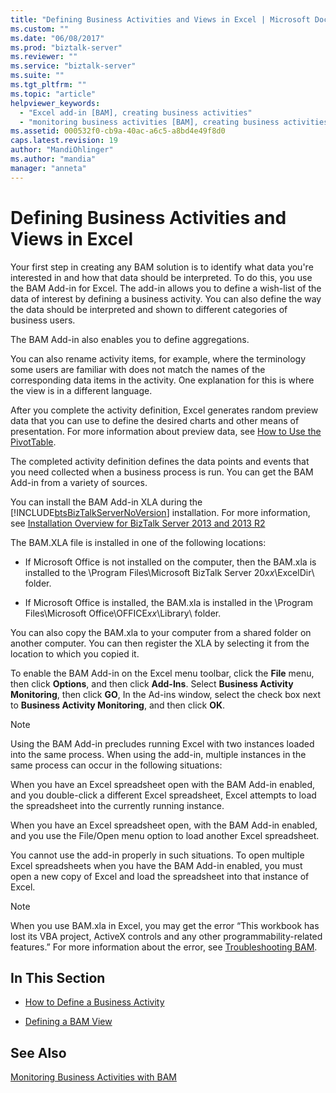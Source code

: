 ```yaml
---
title: "Defining Business Activities and Views in Excel | Microsoft Docs"
ms.custom: ""
ms.date: "06/08/2017"
ms.prod: "biztalk-server"
ms.reviewer: ""
ms.service: "biztalk-server"
ms.suite: ""
ms.tgt_pltfrm: ""
ms.topic: "article"
helpviewer_keywords: 
  - "Excel add-in [BAM], creating business activities"
  - "monitoring business activities [BAM], creating business activities"
ms.assetid: 000532f0-cb9a-40ac-a6c5-a8bd4e49f8d0
caps.latest.revision: 19
author: "MandiOhlinger"
ms.author: "mandia"
manager: "anneta"
---
```

# Defining Business Activities and Views in Excel
Your first step in creating any BAM solution is to identify what data you're interested in and how that data should be interpreted. To do this, you use the BAM Add-in for Excel. The add-in allows you to define a wish-list of the data of interest by defining a business activity. You can also define the way the data should be interpreted and shown to different categories of business users.  
  
 The BAM Add-in also enables you to define aggregations.  
  
 You can also rename activity items, for example, where the terminology some users are familiar with does not match the names of the corresponding data items in the activity. One explanation for this is where the view is in a different language.  
  
 After you complete the activity definition, Excel generates random preview data that you can use to define the desired charts and other means of presentation. For more information about preview data, see [How to Use the PivotTable](../core/how-to-use-the-pivottable.md).  
  
 The completed activity definition defines the data points and events that you need collected when a business process is run. You can get the BAM Add-in from a variety of sources.  
  
 You can install the BAM Add-in XLA during the [!INCLUDE[btsBizTalkServerNoVersion](../includes/btsbiztalkservernoversion-md.md)] installation. For more information, see [Installation Overview for BizTalk Server 2013 and 2013 R2](http://msdn.microsoft.com/library/8041926c-cfc9-4eaf-9c28-a2c6e8015bc5)  
  
 The BAM.XLA file is installed in one of the following locations:  
  
-   If Microsoft Office is not installed on the computer, then the BAM.xla is installed to the \Program Files\Microsoft BizTalk Server 20*xx*\ExcelDir\ folder.  
  
-   If Microsoft Office is installed, the BAM.xla is installed in the \Program Files\Microsoft Office\OFFICE*xx*\Library\ folder.  
  
 You can also copy the BAM.xla to your computer from a shared folder on another computer. You can then register the XLA by selecting it from the location to which you copied it.  
  
 To enable the BAM Add-in on the Excel menu toolbar, click the **File** menu, then click **Options**, and then click **Add-Ins**. Select **Business Activity Monitoring**, then click **GO**, In the Ad-ins window, select the check box next to **Business Activity Monitoring**, and then click **OK**.  
  
> [!NOTE]
>  Using the BAM Add-in precludes running Excel with two instances loaded into the same process.  When using the add-in, multiple instances in the same process can occur in the following situations:  
>   
>  When you have an Excel spreadsheet open with the BAM Add-in enabled, and you double-click a different Excel spreadsheet, Excel attempts to load the spreadsheet into the currently running instance.  
>   
>  When you have an Excel spreadsheet open, with the BAM Add-in enabled, and you use the File/Open menu option to load another Excel spreadsheet.  
  
 You cannot use the add-in properly in such situations. To open multiple Excel spreadsheets when you have the BAM Add-in enabled, you must open a new copy of Excel and load the spreadsheet into that instance of Excel.  
  
> [!NOTE]
>  When you use BAM.xla in Excel, you may get the error “This workbook has lost its VBA project, ActiveX controls and any other programmability-related features.” For more information about the error, see [Troubleshooting BAM](../core/troubleshooting-bam.md).  
  
## In This Section  
  
-   [How to Define a Business Activity](../core/how-to-define-a-business-activity.md)  
  
-   [Defining a BAM View](../core/defining-a-bam-view.md)  
  
## See Also  
 [Monitoring Business Activities with BAM](../core/monitoring-business-activities-with-bam.md)